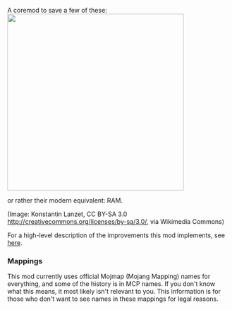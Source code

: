 A coremod to save a few of these:  
<img src="https://upload.wikimedia.org/wikipedia/commons/d/da/KL_CoreMemory.jpg" width="400"/>

or rather their modern equivalent: RAM.

(Image: Konstantin Lanzet, CC BY-SA 3.0 <http://creativecommons.org/licenses/by-sa/3.0/>, via Wikimedia Commons)

For a high-level description of the improvements this mod implements, see [here](summary.md).

### Mappings

This mod currently uses official Mojmap (Mojang Mapping) names for everything, and some of the history is in MCP names. If you don't know
what this means, it most likely isn't relevant to you. This information is for those who don't want to see names in
these mappings for legal reasons.

